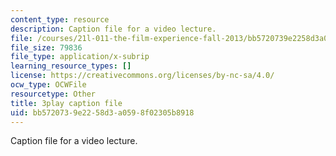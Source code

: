 ```yaml
---
content_type: resource
description: Caption file for a video lecture.
file: /courses/21l-011-the-film-experience-fall-2013/bb5720739e2258d3a0598f02305b8918_j-F3Sy1nxPA.vtt
file_size: 79836
file_type: application/x-subrip
learning_resource_types: []
license: https://creativecommons.org/licenses/by-nc-sa/4.0/
ocw_type: OCWFile
resourcetype: Other
title: 3play caption file
uid: bb572073-9e22-58d3-a059-8f02305b8918
---
```

Caption file for a video lecture.